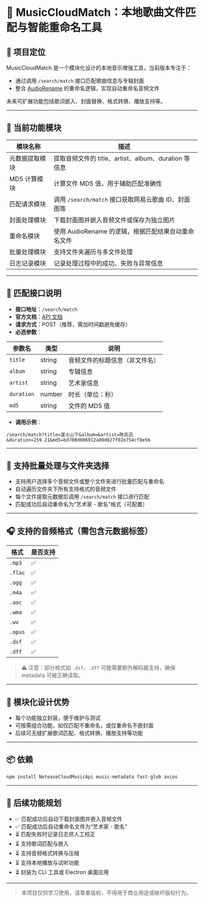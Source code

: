 # 🎵 MusicCloudMatch：本地歌曲文件匹配与智能重命名工具

## 📌 项目定位

MusicCloudMatch 是一个模块化设计的本地音乐增强工具，当前版本专注于：

- 通过调用 `/search/match` 接口匹配歌曲信息与专辑封面
- 整合 [AudioRename](https://github.com/ChuwuYo/AudioRename) 的重命名逻辑，实现自动重命名音频文件

未来可扩展功能包括歌词嵌入、封面替换、格式转换、播放支持等。

---

## 🧩 当前功能模块

| 模块名称     | 描述                                      |
| -------- | --------------------------------------- |
| 元数据提取模块  | 提取音频文件的 title、artist、album、duration 等信息 |
| MD5 计算模块 | 计算文件 MD5 值，用于辅助匹配准确性                    |
| 匹配请求模块   | 调用 `/search/match` 接口获取网易云歌曲 ID、封面图等    |
| 封面处理模块   | 下载封面图并嵌入音频文件或保存为独立图片                    |
| 重命名模块    | 使用 AudioRename 的逻辑，根据匹配结果自动重命名文件        |
| 批量处理模块   | 支持文件夹遍历与多文件处理                           |
| 日志记录模块   | 记录处理过程中的成功、失败与异常信息                      |

---

## 🔧 匹配接口说明

- **接口地址**：`/search/match`
- **官方文档**：[API 文档](https://binaryify.github.io/NeteaseCloudMusicApi/#/)
- **请求方式**：POST（推荐，需加时间戳避免缓存）
- **必选参数**：

| 参数名        | 类型     | 说明              |
| ---------- | ------ | --------------- |
| `title`    | string | 音频文件的标题信息（非文件名） |
| `album`    | string | 专辑信息            |
| `artist`   | string | 艺术家信息           |
| `duration` | number | 时长（单位：秒）        |
| `md5`      | string | 文件的 MD5 值       |

- **调用示例**：

```
/search/match?title=富士山下&album=&artist=陈奕迅&duration=259.21&md5=bd708d006912a09d827f02e754cf8e56
```

---

## 📂 支持批量处理与文件夹选择

- 支持用户选择多个音频文件或整个文件夹进行批量匹配与重命名
- 自动遍历文件夹下所有支持格式的音频文件
- 每个文件提取元数据后调用 `/search/match` 接口进行匹配
- 匹配成功后自动重命名为“艺术家 - 歌名”格式（可配置）

---

## 🎧 支持的音频格式（需包含元数据标签）

| 格式      | 是否支持 |
| ------- | ---- |
| `.mp3`  | ✅    |
| `.flac` | ✅    |
| `.ogg`  | ✅    |
| `.m4a`  | ✅    |
| `.aac`  | ✅    |
| `.wma`  | ✅    |
| `.wv`   | ✅    |
| `.opus` | ✅    |
| `.dsf`  | ✅    |
| `.dff`  | ✅    |

> ⚠️ 注意：部分格式如 `.dsf`、`.dff` 可能需要额外解码器支持，确保 metadata 可被正确读取。

---

## 🧠 模块化设计优势

- 每个功能独立封装，便于维护与测试
- 可按需组合功能，如仅匹配不重命名，或仅重命名不嵌封面
- 后续可无缝扩展歌词匹配、格式转换、播放支持等功能

---

## 📦 依赖

```bash
npm install NeteaseCloudMusicApi music-metadata fast-glob axios
```

---

## 🧩 后续功能规划

- ✅ 匹配成功后自动下载封面图并嵌入音频文件
- ✅ 匹配成功后自动重命名文件为“艺术家 - 歌名”
- ⏳ 匹配失败时记录日志供人工校正
- ⏳ 支持歌词匹配与嵌入
- ⏳ 支持音频格式转换与压缩
- ⏳ 支持本地播放与试听功能
- ⏳ 封装为 CLI 工具或 Electron 桌面应用

---

> 本项目仅供学习使用，请尊重版权，不得用于商业用途或破坏版权行为。
